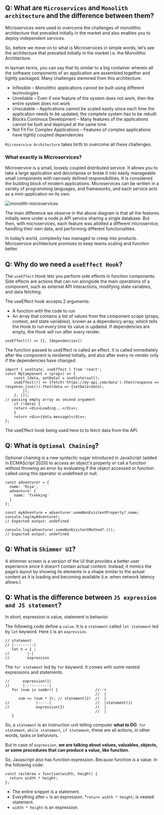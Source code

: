 ## Q: What are `Microservices` and `Monolith architecture` and the difference between them?

Microservices were used to overcome the challenges of monolithic architecture that prevailed initially in the market and also enables you to deploy independent services.

So, before we move on to what is Microservices in simple words, let’s see the architecture that prevailed initially in the market i.e. the Monolithic Architecture.

In layman terms, you can say that its similar to a big container wherein all the software components of an application are assembled together and tightly packaged.
Many challenges stemmed from this architecture:

* Inflexible – Monolithic applications cannot be built using different technologies 
* Unreliable – Even if one feature of the system does not work, then the entire system does not work
* Unscalable – Applications cannot be scaled easily since each time the application needs to be updated, the complete system has to be rebuilt
* Blocks Continous Development – Many features of the applications cannot be built and deployed at the same time
* Not Fit For Complex Applications – Features of complex applications have tightly coupled dependencies

`Microservice Architecture` takes birth to overcome all these challenges. 
### What exactly is Microservices?
Microservice is a small, loosely coupled distributed service. It allows you to take a large application and decompose or break it into easily manageable small components with narrowly defined responsibilities. It is considered the building block of modern applications. Microservices can be written in a variety of programming languages, and frameworks, and each service acts as a mini-application on its own.

![monolith-microservices](https://user-images.githubusercontent.com/102414072/225936928-2d132556-638c-4e11-aa0c-36aa4664a230.png)

The main difference we observe in the above diagram is that all the features initially were under a node.js API service sharing a single database. But then, with microservices, each feature was allotted a different microservice, handling their own data, and performing different functionalities. 

In today’s world, complexity has managed to creep into products. Microservice architecture promises to keep teams scaling and function better.
## Q: Why do we need a `useEffect Hook`?
The `useEffect` Hook lets you perform side effects in function components. Side effects are actions that can run alongside the main operations of a component, such as external API interactions, modifying state variables, and data fetching.

The useEffect hook accepts 2 arguments:

* A function with the code to run
* An array that contains a list of values from the component scope (props, context, and state variables), known as a dependency array, which tells the Hook to run every time its value is updated. If dependencies are empty, the Hook will run after every render.

```
useEffect(() => {}, [dependencies])
```

The function passed to useEffect is called an effect. It is called immediately after the component is rendered initially, and also after every re-render only if the dependencies have changed.

```
import { useState, useEffect } from 'react';
const MyComponent = (props) => {
    const [data, setData] = useState(null);
    useEffect(() => {fetch('https://my-api.com/data').then(response => response.json()).then(data => {setData(data);
        });
    }, []);
// passing empty array as second argument
    if (!data) {
    return <div>Loading...</div>;
    }
    return <div>{data.message}</div>;
};
```

The useEffect hook being used here to to fetch data from the API.
## Q: What is `Optional Chaining`?
Optional chaining is a new syntactic sugar introduced in JavaScript (added in ECMAScript 2020) to access an object's property or call a function without throwing an error by evaluating if the object accessed or function called using this operator is undefined or null.

```
const adventurer = {
  name: 'Riya',
  adventure: {
    name: 'Trekking'
  }
};

const myAdventure = adventurer.someNonExistentProperty?.name;
console.log(myAdventure);
// Expected output: undefined

console.log(adventurer.someNonExistentMethod?.());
// Expected output: undefined
```
## Q: What is `Shimmer UI`?
A shimmer screen is a version of the UI that provides a better user experience since it doesn’t contain actual content. Instead, it mimics the page’s layout by showing its elements in a shape similar to the actual content as it is loading and becoming available (i.e. when network latency allows.)

## Q: What is the difference between `JS expression and JS statement`?
In short, expression is value, statement is behavior.

The following code define a `value`. It is a `statement` called `let statement` led by `let` keyword. Here `1` is an `expression`.

```
// statement
// |---------|
   let n = 1 ;
//        |-|
//        expression
```

The `for statement` led by `for` keyword. It comes with some nested expressions and statements.

```
//      expression(1)
//      |-----------|
   for (num in numArr) {                 //--+
                                         //  |
      sum += (num * 3); // statement(2)  //  |
//            |-----|                    //  |statement(1)
//            expression(2)              //  |
                                         //  |
   }   
```

So, a `statement` is an instruction unit telling computer **what to DO**. `for statement`, `while statement`, `if statement`, these are all actions, in other words, tasks or behaviors.

But in case of `expression`, **we are talking about values, valuables, objects, or some procedures that can produce a value, like function**.

So, Javascript also has function expression. Because function is a value. In the following code:

```
const rectArea = function(width, height) {
  return width * height;
};
```

* The entire snippet is a statement.
* Everything after `=` is an expression.
*`return width * height`; is nested statement.
* `width * height` is an expression.



